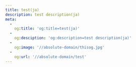 ```yaml
---
title: test(ja)
description: test description(ja)
meta:
  -
    og:title: 'og:title=test(ja)'
  -
    og:desciption: 'og:description=test description(ja)'
  -
    og:image: '//absolute-domain/thisog.jpg'
  -
    og:url: '//absolute-domain/test'
---
```

<test/>